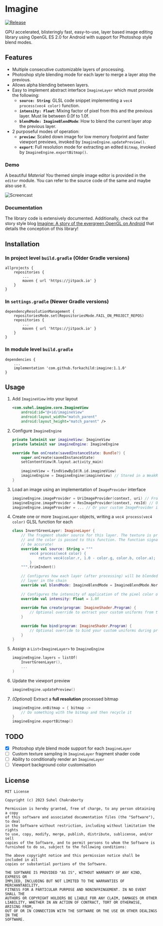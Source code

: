 # Imagine
[![Release](https://jitpack.io/v/forkachild/imagine.svg?style=flat-square)](https://jitpack.io/#forkachild/imagine)

GPU accelerated, blisteringly fast, easy-to-use, layer based image editing library using OpenGL ES 2.0 for Android with support for Photoshop style blend modes.

## Features
- Multiple consecutive customizable layers of processing.
- Photoshop style blending mode for each layer to merge a layer atop the previous.
- Allows alpha blending between layers.
- Easy to implement abstract interface `ImagineLayer` which must provide the following:
  - **`source: String`**: GLSL code snippet implementing a `vec4 process(vec4 color)` function.
  - **`intensity: Float`**: Mixing factor of pixel from this and the previous layer. Must lie between 0.0f to 1.0f.
  - **`blendMode: ImagineBlendMode`**: How to blend the current layer atop the previous layer.
- 2 purposeful modes of operation:
  - **`preview`**: Scaled down image for low memory footprint and faster viewport previews, invoked by `ImagineEngine.updatePreview()`.
  - **`export`**: Full resolution mode for extracting an edited `Bitmap`, invoked by `ImagineEngine.exportBitmap()`.

### Demo
A beautiful _Material You_ themed simple image editor is provided in the `editor` module. You can refer to the source code of the same and maybe also use it.

![Screencast](assets/screencast.gif "Imagine Editor Demo")

### Documentation
The library code is extensively documented. Additionally, check out the story style blog [Imagine: A story of the evergreen OpenGL on Android](https://medium.com/@suhelchakraborty/imagine-a-story-of-the-evergreen-opengl-on-android-c36b4e8463f0) that details the conception of this library!

## Installation

### In project level `build.gradle` (Older Gradle versions)
```
allprojects {
    repositories {
        ...
        maven { url 'https://jitpack.io' }
    }
}
```

### In `settings.gradle` (Newer Gradle versions)
```
dependencyResolutionManagement {
    repositoriesMode.set(RepositoriesMode.FAIL_ON_PROJECT_REPOS)
    repositories {
        ...
        maven { url 'https://jitpack.io' }
    }
}
```

### In module level `build.gradle`
```
dependencies {
    ...
    implementation 'com.github.forkachild:imagine:1.1.0'
}
```

## Usage
1. Add `ImagineView` into your layout
   ```xml
   <com.suhel.imagine.core.ImagineView
       android:id="@+id/imagineView"
       android:layout_width="match_parent"
       android:layout_height="match_parent" />
   ```
2. Configure `ImagineEngine`
   ```kotlin
   private lateinit var imagineView: ImagineView
   private lateinit var imagineEngine: ImagineEngine
   
   override fun onCreate(savedInstanceState: Bundle?) {
       super.onCreate(savedInstanceState)
       setContentView(R.layout.activity_main)
       
       imagineView = findViewById(R.id.imagineView)
       imagineEngine = ImagineEngine(imagineView) // Stored in a WeakReference internally
   }
   ```
3. Load an image using an implementation of `ImageProvider` interface
   ```kotlin
   imagineEngine.imageProvider = UriImageProvider(context, uri) // From ContentResolver Uri
   imagineEngine.imageProvider = ResImageProvider(context, resId) // Or from a drawable res
   imagineEngine.imageProvider = ... // Or your custom ImageProvider implementation
   ```
4. Create one or more `ImagineLayer` objects, writing a `vec4 process(vec4 color)` GLSL function for each
   ```kotlin
   class InvertGreenLayer: ImagineLayer {
       // The fragment shader source for this layer. The texture is pre-sampled
       // and the color is passed to this function. The function signature must
       // be accurate!
       override val source: String = """
           vec4 process(vec4 color) {
               return vec4(color.r, 1.0 - color.g, color.b, color.a); // The alpha channel is important!
           }
       """.trimIndent()
       
       // Configures how each layer (after processing) will be blended with the previous
       // layer in the chain
       override val blendMode: ImagineBlendMode = ImagineBlendMode.Normal
       
       // Configures the intensity of application of the pixel color output from this layer
       override val intensity: Float = 1.0f
       
       override fun create(program: ImagineShader.Program) {
           // Optional override to extract your custom uniforms from the shader program
       }
       
       override fun bind(program: ImagineShader.Program) {
           // Optional override to bind your custom uniforms during processing
       }
   }
   ```
5. Assign a `List<ImagineLayer>` to `ImagineEngine`
   ```kotlin
   imagineEngine.layers = listOf(
       InvertGreenLayer(),
       ...
   )
   ```
6. Update the viewport preview
   ```kotlin
   imagineEngine.updatePreview()
   ```
7. _(Optional)_ Extract a **full resolution** processed bitmap
   ```kotlin
   imagineEngine.onBitmap = { bitmap ->
       // Do something with the bitmap and then recycle it
   }
   imagineEngine.exportBitmap()
   ```

## TODO
- [X] Photoshop style blend mode support for each `ImagineLayer`
- [ ] Custom texture sampling in `ImagineLayer` fragment shader code
- [ ] Ability to conditionally render an `ImagineLayer`
- [ ] Viewport background color customisation

## License
```
MIT License

Copyright (c) 2023 Suhel Chakraborty

Permission is hereby granted, free of charge, to any person obtaining a copy
of this software and associated documentation files (the "Software"), to deal
in the Software without restriction, including without limitation the rights
to use, copy, modify, merge, publish, distribute, sublicense, and/or sell
copies of the Software, and to permit persons to whom the Software is
furnished to do so, subject to the following conditions:

The above copyright notice and this permission notice shall be included in all
copies or substantial portions of the Software.

THE SOFTWARE IS PROVIDED "AS IS", WITHOUT WARRANTY OF ANY KIND, EXPRESS OR
IMPLIED, INCLUDING BUT NOT LIMITED TO THE WARRANTIES OF MERCHANTABILITY,
FITNESS FOR A PARTICULAR PURPOSE AND NONINFRINGEMENT. IN NO EVENT SHALL THE
AUTHORS OR COPYRIGHT HOLDERS BE LIABLE FOR ANY CLAIM, DAMAGES OR OTHER
LIABILITY, WHETHER IN AN ACTION OF CONTRACT, TORT OR OTHERWISE, ARISING FROM,
OUT OF OR IN CONNECTION WITH THE SOFTWARE OR THE USE OR OTHER DEALINGS IN THE
SOFTWARE.
```
